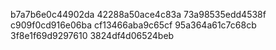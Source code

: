 b7a7b6e0c44902da
42288a50ace4c83a
73a98535edd4538f
c909f0cd916e06ba
cf13466aba9c65cf
95a364a61c7c68cb
3f8e1f69d9297610
3824df4d06524beb
